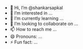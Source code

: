 - 👋 Hi, I’m @shankarsapkal
- 👀 I’m interested in ...
- 🌱 I’m currently learning ...
- 💞️ I’m looking to collaborate on ...
- 📫 How to reach me ...
- 😄 Pronouns: ...
- ⚡ Fun fact: ...

<!---
shankarsapkal/shankarsapkal is a ✨ special ✨ repository because its `README.md` (this file) appears on your GitHub profile.
You can click the Preview link to take a look at your changes.
--->
